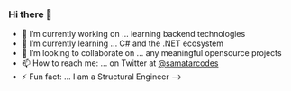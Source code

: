 ### Hi there 👋


- 🔭 I’m currently working on ... learning backend technologies
- 🌱 I’m currently learning ... C# and the .NET ecosystem
- 👯 I’m looking to collaborate on ... any meaningful opensource projects
- 📫 How to reach me: ... on Twitter at [@samatarcodes](https://twitter.com/samatarcodes)
- ⚡ Fun fact: ... I am a Structural Engineer
-->
